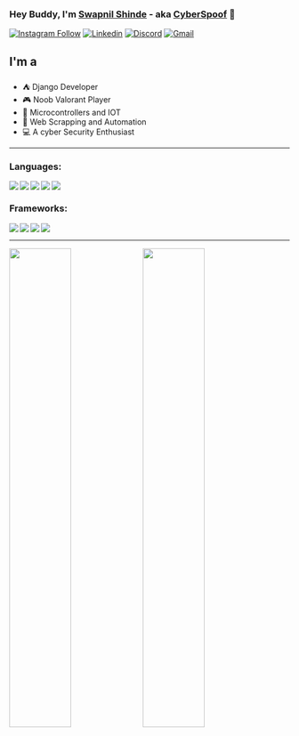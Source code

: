 ### Hey Buddy, I'm [Swapnil Shinde][Personal] - aka [CyberSpoof][Instagram] 👋
[![Instagram Follow](https://img.shields.io/badge/Instagram-E4405F?style=for-the-badge&logo=instagram&logoColor=white)](https://www.instagram.com/cyber.spoof/)
[![Linkedin](https://img.shields.io/badge/LinkedIn-0077B5?style=for-the-badge&logo=linkedin&logoColor=white)](https://www.linkedin.com/in/swapnil-shinde-5ba45118b/)
[![Discord](https://img.shields.io/badge/Discord-7289DA?style=for-the-badge&logo=discord&logoColor=white)](https://discordapp.com/users/9244/)
[![Gmail]( https://img.shields.io/badge/Gmail-D14836?style=for-the-badge&logo=gmail&logoColor=white)](https://swapnilshinde9382@gmail.com)

## I'm a

- ⛺ Django Developer
- 🎮 Noob Valorant Player
- 🚀 Microcontrollers and IOT
- 🤖 Web Scrapping and Automation
- 💻 A cyber Security Enthusiast

<hr/>

### Languages:

<img  align="left" src="https://img.shields.io/badge/html5-%23E34F26.svg?style=for-the-badge&logo=html5&logoColor=white">
<img  align="left" src="https://img.shields.io/badge/javascript-%23323330.svg?style=for-the-badge&logo=javascript&logoColor=%23F7DF1E">
<img  align="left" src="https://img.shields.io/badge/python-3670A0?style=for-the-badge&logo=python&logoColor=ffdd54">
<img  align="left" src="https://img.shields.io/badge/c++-%2300599C.svg?style=for-the-badge&logo=c%2B%2B&logoColor=white">
<img   src="https://img.shields.io/badge/css3-%231572B6.svg?style=for-the-badge&logo=css3&logoColor=white">
 
### Frameworks:
 
<img  align="left" src="https://img.shields.io/badge/django-%23092E20.svg?style=for-the-badge&logo=django&logoColor=white">
<img  align="left" src="https://img.shields.io/badge/DJANGO-REST-ff1709?style=for-the-badge&logo=django&logoColor=white&color=ff1709&labelColor=gray">
<img  align="left" src="https://img.shields.io/badge/react-%2320232a.svg?style=for-the-badge&logo=react&logoColor=%2361DAFB">
<img src="https://img.shields.io/badge/flask-%23000.svg?style=for-the-badge&logo=flask&logoColor=white">

 
<hr/>

<img align="left" width="47%" src="https://github-readme-stats.vercel.app/api?username=AtmegaBuzz&show_icons=true&theme=synthwave">
<img align="left" width="47%" src="https://github-readme-stats.vercel.app/api/top-langs/?username=AtmegaBuzz&layout=compact">

[Instagram]: https://www.instagram.com/cyber.spoof/
[Discord]: https://discordapp.com/users/9244/
[linkedin]: https://www.linkedin.com/in/swapnil-shinde-5ba45118b/
[Personal]: https://www.instagram.com/swapnil.shinde.s/
